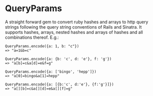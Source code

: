 # QueryParams

A straight forward gem to convert ruby hashes and arrays to http query strings following the query string conventions of Rails and Sinatra. It supports hashes, arrays, nested hashes and arrays of hashes and all combinations thereof. E.g.:

    QueryParams.encode({a: 1, b: "c"})
    => "a=1&b=c"

    QueryParams.encode({a: {b: 'c', d: 'e'}, f: 'g'})
    => "a[b]=c&a[d]=e&f=g"

    QueryParams.encode({a: ['bingo', 'hepp']})
    => "a[0]=bingo&a[1]=hepp"

    QueryParams.encode({a: [{b:'c', d:'e'}, {f:'g'}]})
    => "a[][b]=c&a[][d]=e&a[][f]=g"
